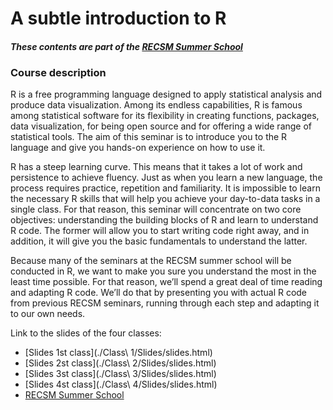 # A subtle introduction to R
#### _These contents are part of the [RECSM Summer School](https://www.upf.edu/web/survey/summer-school-2019)_

### Course description
R is a free programming language designed to apply statistical analysis and produce data visualization. Among its endless capabilities, R is famous among statistical software for its flexibility in creating functions, packages, data visualization, for being open source and for offering a wide range of statistical tools. The aim of this seminar is to introduce you to the R language and give you hands-on experience on how to use it.

R has a steep learning curve. This means that it takes a lot of work and persistence to achieve fluency. Just as when you learn a new language, the process requires practice, repetition and familiarity. It is impossible to learn the necessary R skills that will help you achieve your day-to-data tasks in a single class. For that reason, this seminar will concentrate on two core objectives: understanding the building blocks of R and learn to understand R code. The former will allow you to start writing code right away, and in addition, it will give you the basic fundamentals to understand the latter.

Because many of the seminars at the RECSM summer school will be conducted in R, we want to make you sure you understand the most in the least time possible. For that reason, we’ll spend a great deal of time reading and adapting R code. We’ll do that by presenting you with actual R code from previous RECSM seminars, running through each step and adapting it to our own needs.

Link to the slides of the four classes:

- [Slides 1st class](./Class\ 1/Slides/slides.html)
- [Slides 2st class](./Class\ 2/Slides/slides.html)
- [Slides 3st class](./Class\ 3/Slides/slides.html)
- [Slides 4st class](./Class\ 4/Slides/slides.html)
- [RECSM Summer School](https://www.upf.edu/web/survey/summer-school-2019)
